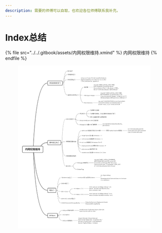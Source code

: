 ```yaml
---
description: 需要的师傅可以自取，也欢迎各位师傅联系我补充。
---
```


# Index总结

{% file src="../../.gitbook/assets/内网权限维持.xmind" %}
内网权限维持
{% endfile %}

<figure><img src="../../.gitbook/assets/1 (1).png" alt=""><figcaption></figcaption></figure>
